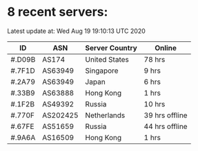 # 8 recent servers:

Latest update at: Wed Aug 19 19:10:13 UTC 2020

| ID | ASN | Server Country | Online |
| -- | --- | -------------- | ------ |
| #.D09B | AS174 | United States | 78 hrs |
| #.7F1D | AS63949 | Singapore | 9 hrs |
| #.2A79 | AS63949 | Japan | 6 hrs |
| #.33B9 | AS63888 | Hong Kong | 1 hrs |
| #.1F2B | AS49392 | Russia | 10 hrs |
| #.770F | AS202425 | Netherlands | 39 hrs offline |
| #.67FE | AS51659 | Russia | 44 hrs offline |
| #.9A6A | AS16509 | Hong Kong | 1 hrs |

